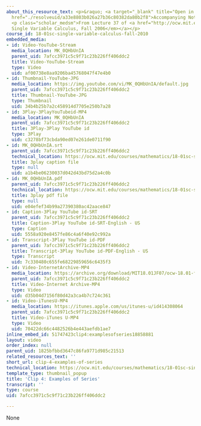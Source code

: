 ```yaml
---
about_this_resource_text: <p>&raquo; <a target="_blank" title="Open in a new window."
  href="./resolveuid/a33e8803b026a27b36c80382da80b2f8">Accompanying Notes (PDF)</a></p>
  <p class="scholar_medsm">From Lecture 37 of <a href="http://ocw.mit.edu/courses/mathematics/18-01-single-variable-calculus-fall-2006/video-lectures/"><em>18.01
  Single Variable Calculus, Fall 2006</em></a></p>
course_id: 18-01sc-single-variable-calculus-fall-2010
embedded_media:
- id: Video-YouTube-Stream
  media_location: MK_0QHbUnIA
  parent_uid: 7afcc3971c5c9f71c23b226ff406ddc2
  title: Video-YouTube-Stream
  type: Video
  uid: af00738e8aa9206ba45768047f47e4b0
- id: Thumbnail-YouTube-JPG
  media_location: https://img.youtube.com/vi/MK_0QHbUnIA/default.jpg
  parent_uid: 7afcc3971c5c9f71c23b226ff406ddc2
  title: Thumbnail-YouTube-JPG
  type: Thumbnail
  uid: 34b4b25b7a2c458914d7705e250b7a28
- id: 3Play-3PlayYouTubeid-MP4
  media_location: MK_0QHbUnIA
  parent_uid: 7afcc3971c5c9f71c23b226ff406ddc2
  title: 3Play-3Play YouTube id
  type: 3Play
  uid: c3278bf73cbda90ed07e261de0711f90
- id: MK_0QHbUnIA.srt
  parent_uid: 7afcc3971c5c9f71c23b226ff406ddc2
  technical_location: https://ocw.mit.edu/courses/mathematics/18-01sc-single-variable-calculus-fall-2010/unit-5-exploring-the-infinite/part-b-taylor-series/session-94-infinite-series/clip-4-examples-of-series/MK_0QHbUnIA.srt
  title: 3play caption file
  type: null
  uid: a1b4be06230037d042d43bd75d2a4c0b
- id: MK_0QHbUnIA.pdf
  parent_uid: 7afcc3971c5c9f71c23b226ff406ddc2
  technical_location: https://ocw.mit.edu/courses/mathematics/18-01sc-single-variable-calculus-fall-2010/unit-5-exploring-the-infinite/part-b-taylor-series/session-94-infinite-series/clip-4-examples-of-series/MK_0QHbUnIA.pdf
  title: 3play pdf file
  type: null
  uid: e04efef34b99a27390380ac42aace847
- id: Caption-3Play YouTube id-SRT
  parent_uid: 7afcc3971c5c9f71c23b226ff406ddc2
  title: Caption-3Play YouTube id-SRT-English - US
  type: Caption
  uid: 5558a920e8457fe86c4a6f40e92c992a
- id: Transcript-3Play YouTube id-PDF
  parent_uid: 7afcc3971c5c9f71c23b226ff406ddc2
  title: Transcript-3Play YouTube id-PDF-English - US
  type: Transcript
  uid: 7c330480c655fe68229859656c6435f3
- id: Video-InternetArchive-MP4
  media_location: https://archive.org/download/MIT18.01JF07/ocw-18.01-f07-lec37_300k.mp4
  parent_uid: 7afcc3971c5c9f71c23b226ff406ddc2
  title: Video-Internet Archive-MP4
  type: Video
  uid: d35b04d7156f80d42a3ca4b7c724c361
- id: Video-iTunesU-MP4
  media_location: https://itunes.apple.com/us/itunes-u/id414308064
  parent_uid: 7afcc3971c5c9f71c23b226ff406ddc2
  title: Video-iTunes U-MP4
  type: Video
  uid: 70422dc66c4482526b4e443aefdb1ae7
inline_embed_id: 51747423clip4:examplesofseries18858881
layout: video
order_index: null
parent_uid: 1825bfbbd3647c86fa9771d985c21513
related_resources_text: ''
short_url: clip-4-examples-of-series
technical_location: https://ocw.mit.edu/courses/mathematics/18-01sc-single-variable-calculus-fall-2010/unit-5-exploring-the-infinite/part-b-taylor-series/session-94-infinite-series/clip-4-examples-of-series
template_type: thumbnail_popup
title: 'Clip 4: Examples of Series'
transcript: ''
type: course
uid: 7afcc3971c5c9f71c23b226ff406ddc2

---
```

None